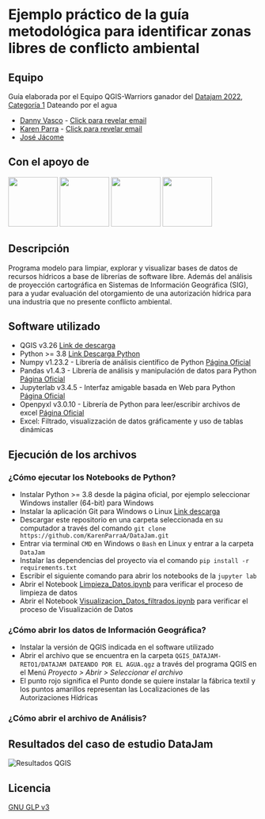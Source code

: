 # Ejemplo práctico de la guía metodológica para identificar zonas libres de conflicto ambiental
## Equipo
Guía elaborada por el Equipo QGIS-Warriors ganador del [Datajam 2022](https://participa.datalat.org/conferences/datajam2022?locale=es), [Categoría 1](https://docs.google.com/spreadsheets/d/1nzGWhM-CD_C9RntCxUfvotcMMtHusdEdj4DyOXPV7AI/edit?usp=sharing) Dateando por el agua
- [Danny Vasco](https://github.com/Danny-Vasco) - [Click para revelar email](mailto:marcelovasco4@gmail.com)
- [Karen Parra](https://github.com/KarenParraA/) - [Click para revelar email](mailto:kren.parra9@gmail.com)
- [José Jácome](https://github.com/josejacomeb/)

## Con el apoyo de

<a href="https://datalat.org/" target="_blank"><img src="https://datalat.org/wp-content/uploads/2021/08/cropped-Logo300ppi.jpg" style="height: 100px; width: auto;"></a>
<a href="https://hubuio.ec/" target="_blank"><img src="https://hubuio.ec/wp-content/uploads/2021/09/04-25pr-e1632715032810.png" style="height: 100px; width: auto;"></a>
<a href="https://www.gobiernoabierto.ec/" target="_blank"><img src="https://www.gobiernoabierto.ec/wp-content/uploads/2018/10/logo-GAE-500-01.jpg?x58984" style="height: 100px; width: auto;"></a>
<a href="https://www.ambiente.gob.ec/" target="_blank"><img src="https://www.ambiente.gob.ec/wp-content/uploads/2012/09/LOGO6.jpg" style="height: 100px; width: auto;"></a>


## Descripción
Programa modelo para limpiar, explorar y visualizar bases de datos de recursos hídricos a base de librerías de software libre. Además del análisis de proyección cartográfica en Sistemas de Información Geográfica (SIG), para a yudar evaluación del otorgamiento de una autorización hídrica para una industria que no presente conflicto ambiental. 

## Software utilizado
- QGIS v3.26 [Link de descarga](https://qgis.org/es/site/forusers/download.html)
- Python >= 3.8 [Link Descarga Python](https://www.python.org/downloads/release/python-3106/)
- Numpy v1.23.2 - Librería de análisis científico de Python [Página Oficial](https://numpy.org/)
- Pandas v1.4.3 - Librería de análisis y manipulación de datos para Python [Página Oficial](https://pandas.pydata.org/)
- Jupyterlab v3.4.5 - Interfaz amigable basada en Web para Python [Página Oficial](https://jupyter.org/)
- Openpyxl v3.0.10 - Librería de Python para leer/escribir archivos de excel [Página Oficial](https://openpyxl.readthedocs.io/en/stable/)
- Excel: Filtrado, visualizzación de datos gráficamente y uso de tablas dinámicas

## Ejecución de los archivos
### ¿Cómo ejecutar los Notebooks de Python?
- Instalar Python >= 3.8 desde la página oficial, por ejemplo seleccionar Windows installer (64-bit) para Windows 
- Instalar la aplicación Git para Windows o Linux [Link descarga](https://git-scm.com/downloads)
- Descargar este repositorio en una carpeta seleccionada en su computador a través del comando `git clone https://github.com/KarenParraA/DataJam.git`
- Entrar via terminal `CMD` en Windows o `Bash` en Linux y entrar a la carpeta `DataJam`
- Instalar las dependencias del proyecto via el comando `pip install -r requirements.txt`
- Escribir el siguiente comando para abrir los notebooks de la `jupyter lab`
- Abrir el Notebook [Limpieza_Datos.ipynb](https://github.com/KarenParraA/DataJam/blob/main/Limpieza_Datos.ipynb) para verificar el proceso de limpieza de datos
- Abrir el Notebook [Visualizacion_Datos_filtrados.ipynb](https://github.com/KarenParraA/DataJam/blob/main/Visualizacion_Datos_filtrados.ipynb) para verificar el proceso de Visualización de Datos
### ¿Cómo abrir los datos de Información Geográfica?
- Instalar la versión de QGIS indicada en el software utilizado
- Abrir el archivo que se encuentra en la carpeta `QGIS_DATAJAM-RETO1/DATAJAM DATEANDO POR EL AGUA.qgz` a través del programa QGIS en el Menú  *Proyecto > Abrir > Seleccionar el archivo*
- El punto rojo significa el Punto donde se quiere instalar la fábrica textil y los puntos amarillos representan las Localizaciones de las Autorizaciones Hídricas

### ¿Cómo abrir el archivo de Análisis?

## Resultados del caso de estudio DataJam
![Resultados QGIS](https://github.com/KarenParraA/DataJam/blob/main/INDUSTRIA%20TEXTIL.png?raw=true)

## Licencia
[GNU GLP v3](https://github.com/KarenParraA/DataJam/blob/main/LICENSE.md)
